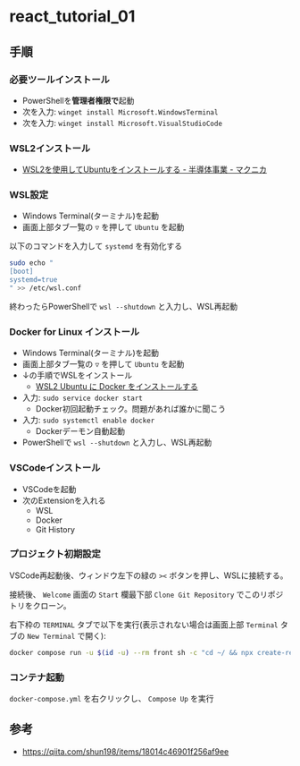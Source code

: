 # react_tutorial_01

## 手順

### 必要ツールインストール

- PowerShellを**管理者権限で**起動
- 次を入力: `winget install Microsoft.WindowsTerminal`
- 次を入力: `winget install Microsoft.VisualStudioCode`

### WSL2インストール

- [WSL2を使用してUbuntuをインストールする - 半導体事業 - マクニカ](https://www.macnica.co.jp/business/semiconductor/articles/qualcomm/142363/)

### WSL設定

- Windows Terminal(ターミナル)を起動
- 画面上部タブ一覧の `▽` を押して `Ubuntu` を起動

以下のコマンドを入力して `systemd` を有効化する

```bash
sudo echo "
[boot]
systemd=true
" >> /etc/wsl.conf
```

終わったらPowerShellで `wsl --shutdown` と入力し、WSL再起動

### Docker for Linux インストール

- Windows Terminal(ターミナル)を起動
- 画面上部タブ一覧の `▽` を押して `Ubuntu` を起動
- ↓の手順でWSLをインストール
  - [WSL2 Ubuntu に Docker をインストールする](https://zenn.dev/fehde/articles/ea0e8a0a0a1de4)
- 入力: `sudo service docker start`
  - Docker初回起動チェック。問題があれば誰かに聞こう
- 入力: `sudo systemctl enable docker`
  - Dockerデーモン自動起動
- PowerShellで `wsl --shutdown` と入力し、WSL再起動

### VSCodeインストール

- VSCodeを起動
- 次のExtensionを入れる
  - WSL
  - Docker
  - Git History

### プロジェクト初期設定

VSCode再起動後、ウィンドウ左下の緑の `><` ボタンを押し、WSLに接続する。

接続後、 `Welcome` 画面の `Start` 欄最下部 `Clone Git Repository` でこのリポジトリをクローン。

右下枠の `TERMINAL` タブで以下を実行(表示されない場合は画面上部 `Terminal` タブの `New Terminal` で開く):

```bash
docker compose run -u $(id -u) --rm front sh -c "cd ~/ && npx create-react-app app"
```

### コンテナ起動

`docker-compose.yml` を右クリックし、 `Compose Up` を実行

## 参考

- https://qiita.com/shun198/items/18014c46901f256af9ee

